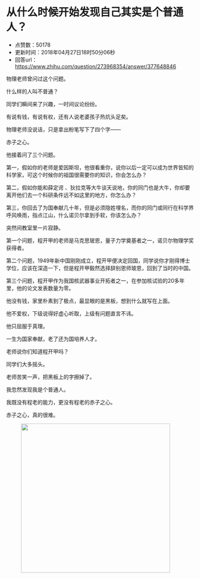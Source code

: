 # 从什么时候开始发现自己其实是个普通人？
- 点赞数：50178
- 更新时间：2018年04月27日18时50分06秒
- 回答url：https://www.zhihu.com/question/273968354/answer/377648846
<body>
 <p data-pid="c7XAsC9f">物理老师曾问过这个问题。</p>
 <p data-pid="F9EScIct">什么样的人叫不普通？</p>
 <p data-pid="Ms5bqVPg">同学们瞬间来了兴趣，一时间议论纷纷。</p>
 <p data-pid="saXcpyFs">有说有钱，有说有权，还有人说老婆孩子热炕头足矣。</p>
 <p data-pid="IeaS9p89">物理老师没说话，只是拿出粉笔写下了四个字——</p>
 <p data-pid="7Y5p6nRO">赤子之心。</p>
 <p data-pid="Q0vsbsbx">他接着问了三个问题。</p>
 <p data-pid="MVdyHnpu">第一，假如你的老师是爱因斯坦，他很看重你，说你以后一定可以成为世界皆知的科学家，可这个时候你的祖国很需要你的知识，你会怎么办？</p>
 <p data-pid="v8SL-ir5">第二，假如你能和薛定谔 、狄拉克等大牛谈天说地，你的同门也是大牛，你却要离开他们去一个科研条件远不如这里的地方，你怎么办？</p>
 <p data-pid="05DLCnnc">第三，你回去了为国奉献几十年，但是必须隐姓埋名，而你的同门或同行在科学界呼风唤雨，指点江山，什么诺贝尔拿到手软，你该怎么办？</p>
 <p data-pid="AgY2G1wh">突然间教室里一片寂静。</p>
 <p data-pid="EBTQaVG8">第一个问题，程开甲的老师是马克思玻恩，量子力学奠基者之一，诺贝尔物理学奖获得者。</p>
 <p data-pid="WNI3JA96">第二个问题，1949年新中国刚刚成立，程开甲便决定回国，同学说你才刚得博士学位，应该在深造一下，但是程开甲毅然选择辞别恩师玻恩，回到了当时的中国。</p>
 <p data-pid="3Omnva2o">第三个问题，程开甲作为我国核武器事业开拓者之一，在参加核试验的20多年里，他的论文发表数量为零。</p>
 <p data-pid="OXx1EXZN">他没有钱，家里朴素到了极点，最显眼的是黑板，想到什么就写在上面。</p>
 <p data-pid="04QdwMoy">他不爱权，下级说得好虚心听取，上级有问题直言不讳。</p>
 <p data-pid="tT82jPe0">他只屈服于真理。</p>
 <p data-pid="_ORE7T6O">一生为国家奉献，老了还为国培养人才。</p>
 <p data-pid="etzI-fDT">老师说你们知道程开甲吗？</p>
 <p data-pid="ZpVANFgM">同学们大多摇头。</p>
 <p data-pid="VYoiACT_">老师苦笑一声，把黑板上的字擦掉了。</p>
 <p data-pid="ZUDHsYN7">我忽然发现我是个普通人。</p>
 <p data-pid="PGC12RV-">我既没有程老的能力，更没有程老的赤子之心。</p>
 <p data-pid="XPV3O5ia">赤子之心，真的很难。</p>
 <figure>
  <img data-rawwidth="400" data-rawheight="564" src="https://pic1.zhimg.com/50/v2-0e207989c3f91aa5491a028d023ab798_720w.jpg?source=1940ef5c" data-original-token="v2-0e207989c3f91aa5491a028d023ab798" class="content_image" width="400">
 </figure>
</body>